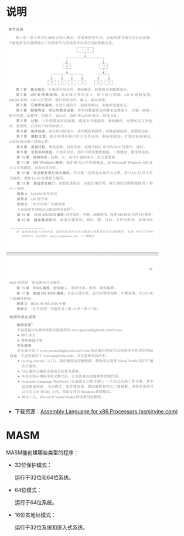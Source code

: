 # 说明



![image-20220718221235921](x86汇编.assets/image-20220718221235921.png)

- 下载资源：[Assembly Language for x86 Processors (asmirvine.com)](http://www.asmirvine.com/)





# MASM

MASM能创建哪些类型的程序：

- 32位保护模式：

  运行于32位和64位系统。

- 64位模式：

  运行于64位系统。

- 16位实地址模式：

  运行于32位系统和嵌入式系统。
